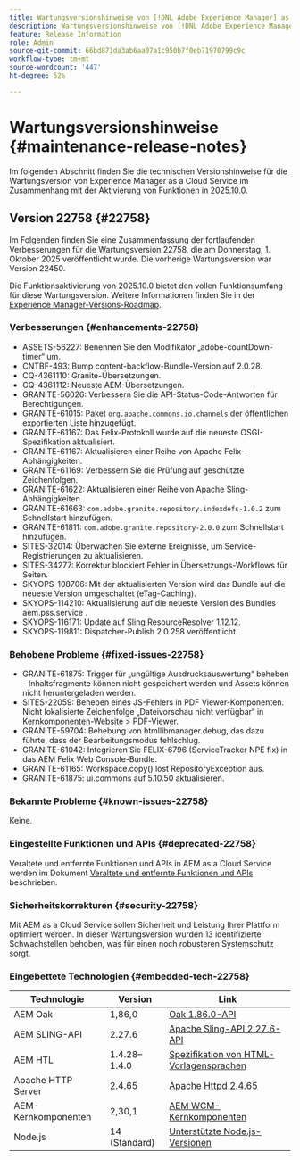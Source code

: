 ```yaml
---
title: Wartungsversionshinweise von [!DNL Adobe Experience Manager] as a Cloud Service in Verbindung mit der Aktivierung von Funktionen in 2025.10.0.
description: Wartungsversionshinweise von [!DNL Adobe Experience Manager] as a Cloud Service in Verbindung mit der Aktivierung von Funktionen in 2025.10.0.
feature: Release Information
role: Admin
source-git-commit: 66bd871da3ab6aa07a1c950b7f0eb71970799c9c
workflow-type: tm+mt
source-wordcount: '447'
ht-degree: 52%

---
```


# Wartungsversionshinweise {#maintenance-release-notes}

Im folgenden Abschnitt finden Sie die technischen Versionshinweise für die Wartungsversion von Experience Manager as a Cloud Service im Zusammenhang mit der Aktivierung von Funktionen in 2025.10.0.

## Version 22758 {#22758}

Im Folgenden finden Sie eine Zusammenfassung der fortlaufenden Verbesserungen für die Wartungsversion 22758, die am Donnerstag, 1. Oktober 2025 veröffentlicht wurde. Die vorherige Wartungsversion war Version 22450.

Die Funktionsaktivierung von 2025.10.0 bietet den vollen Funktionsumfang für diese Wartungsversion. Weitere Informationen finden Sie in der [Experience Manager-Versions-Roadmap](https://experienceleague.adobe.com/de/docs/experience-manager-release-information/aem-release-updates/update-releases-roadmap).

### Verbesserungen {#enhancements-22758}

* ASSETS-56227: Benennen Sie den Modifikator „adobe-countDown-timer“ um.
* CNTBF-493: Bump content-backflow-Bundle-Version auf 2.0.28.
* CQ-4361110: Granite-Übersetzungen.
* CQ-4361112: Neueste AEM-Übersetzungen.
* GRANITE-56026: Verbessern Sie die API-Status-Code-Antworten für Berechtigungen.
* GRANITE-61015: Paket `org.apache.commons.io.channels` der öffentlichen exportierten Liste hinzugefügt.
* GRANITE-61167: Das Felix-Protokoll wurde auf die neueste OSGI-Spezifikation aktualisiert.
* GRANITE-61167: Aktualisieren einer Reihe von Apache Felix-Abhängigkeiten.
* GRANITE-61169: Verbessern Sie die Prüfung auf geschützte Zeichenfolgen.
* GRANITE-61622: Aktualisieren einer Reihe von Apache Sling-Abhängigkeiten.
* GRANITE-61663: `com.adobe.granite.repository.indexdefs-1.0.2` zum Schnellstart hinzufügen.
* GRANITE-61811: `com.adobe.granite.repository-2.0.0` zum Schnellstart hinzufügen.
* SITES-32014: Überwachen Sie externe Ereignisse, um Service-Registrierungen zu aktualisieren.
* SITES-34277: Korrektur blockiert Fehler in Übersetzungs-Workflows für Seiten.
* SKYOPS-108706: Mit der aktualisierten Version wird das Bundle auf die neueste Version umgeschaltet (eTag-Caching).
* SKYOPS-114210: Aktualisierung auf die neueste Version des Bundles aem.pss.service .
* SKYOPS-116171: Update auf Sling ResourceResolver 1.12.12.
* SKYOPS-119811: Dispatcher-Publish 2.0.258 veröffentlicht.

### Behobene Probleme {#fixed-issues-22758}

* GRANITE-61875: Trigger für „ungültige Ausdrucksauswertung“ beheben - Inhaltsfragmente können nicht gespeichert werden und Assets können nicht heruntergeladen werden.
* SITES-22059: Beheben eines JS-Fehlers in PDF Viewer-Komponenten. Nicht lokalisierte Zeichenfolge „Dateivorschau nicht verfügbar“ in Kernkomponenten-Website > PDF-Viewer.
* GRANITE-59704: Behebung von htmllibmanager.debug, das dazu führte, dass der Bearbeitungsmodus fehlschlug.
* GRANITE-61042: Integrieren Sie FELIX-6796 (ServiceTracker NPE fix) in das AEM Felix Web Console-Bundle.
* GRANITE-61165: Workspace.copy() löst RepositoryException aus.
* GRANITE-61875: ui.commons auf 5.10.50 aktualisieren.

### Bekannte Probleme {#known-issues-22758}

Keine.

### Eingestellte Funktionen und APIs {#deprecated-22758}

Veraltete und entfernte Funktionen und APIs in AEM as a Cloud Service werden im Dokument [Veraltete und entfernte Funktionen und APIs](/help/release-notes/deprecated-removed-features.md) beschrieben.

### Sicherheitskorrekturen {#security-22758}

Mit AEM as a Cloud Service sollen Sicherheit und Leistung Ihrer Plattform optimiert werden. In dieser Wartungsversion wurden 13 identifizierte Schwachstellen behoben, was für einen noch robusteren Systemschutz sorgt.

### Eingebettete Technologien {#embedded-tech-22758}

| Technologie | Version | Link |
|---|---|---|
| AEM Oak | 1,86,0 | [Oak 1.86.0-API](https://www.javadoc.io/doc/org.apache.jackrabbit/oak-api/1.86/index.html) |
| AEM SLING-API | 2.27.6 | [Apache Sling-API 2.27.6-API](https://www.javadoc.io/doc/org.apache.sling/org.apache.sling.api/latest/index.html) |
| AEM HTL | 1.4.28–1.4.0 | [Spezifikation von HTML-Vorlagensprachen](https://github.com/adobe/htl-spec) |
| Apache HTTP Server | 2.4.65 | [Apache Httpd 2.4.65](https://apache.googlesource.com/httpd/+/refs/tags/2.4.65/CHANGES) |
| AEM-Kernkomponenten | 2,30,1 | [AEM WCM-Kernkomponenten](https://github.com/adobe/aem-core-wcm-components) |
| Node.js | 14 (Standard) | [Unterstützte Node.js-Versionen](https://experienceleague.adobe.com/de/docs/experience-manager-cloud-service/content/implementing/developing/developing-with-front-end-pipelines#node-versions) |
